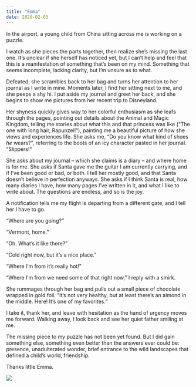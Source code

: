 ```yaml
---
title: "Emma"
date: 2020-02-03
---
```


In the airport, a young child from China sitting across me is working on a puzzle. 

I watch as she pieces the parts together, then realize she’s missing the last one. It’s unclear if she herself has noticed yet, but I can’t help and feel that this is a manifestation of something that’s been on my mind. Something that seems incomplete, lacking clarity, but I’m unsure as to what.

Defeated, she scrambles back to her bag and turns her attention to her journal as I write in mine. Moments later, I find her sitting next to me, and she peeps a shy hi. I put aside my journal and greet her back, and she begins to show me pictures from her recent trip to Disneyland. 

Her shyness quickly gives way to her colorful enthusiasm as she leafs through the pages, pointing out details about the Animal and Magic Kingdom, telling me stories about what this and that princess was like (“The one with long hair, Rapunzel!”), painting me a beautiful picture of how she views and experiences life. She asks me, “Do you know what kind of shoes *he* wears?”, referring to the boots of an icy character pasted in her journal. “Slippers!” 

She asks about my journal – which she claims is a diary – and where home is for me. She asks if Santa gave me the guitar I am currently carrying, and if I’ve been good or bad, or both. I tell her mostly good, and that Santa doesn’t believe in perfection anyways. She asks if I think Santa is real, how many diaries I have, how many pages I’ve written in it, and what I like to write about. The questions are endless, and so is the joy.

A notification tells me my flight is departing from a different gate, and I tell her I have to go.

“Where are you going?”

“Vermont, home.”

“Oh. What’s it like there?”

“Cold right now, but it’s a nice place.”

“Where I’m from it’s really hot!”

“Where I’m from we need some of that right now,” I reply with a smirk. 

She rummages through her bag and pulls out a small piece of chocolate wrapped in gold foil. “It’s not very healthy, but at least there’s an almond in the middle. Here! It’s one of my favorites.” 

I take it, thank her, and leave with hesitation as the hand of urgency moves me forward. Walking away, I look back and see her quiet father smiling at me. 

The missing piece to my puzzle has not been yet found. But I did gain something else, something even better than the answers ever could be: presence, unadulterated wonder, brief entrance to the wild landscapes that defined a child’s world, friendship.

Thanks little Emma.

![](/images/gallery/emma.jpeg)
